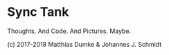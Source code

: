 # Sync Tank
Thoughts. And Code. And Pictures. Maybe.

(c) 2017-2018 Matthias Dumke & Johannes J. Schmidt
